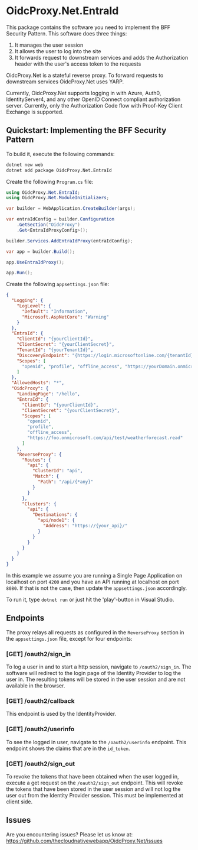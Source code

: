 # OidcProxy.Net.EntraId

This package contains the software you need to implement the BFF Security Pattern. This software does three things:

1. It manages the user session
2. It allows the user to log into the site
3. It forwards request to downstream services and adds the Authorization header with the user's access token to the requests

OidcProxy.Net is a stateful reverse proxy. To forward requests to downstream services OidcProxy.Net uses YARP.

Currently, OidcProxy.Net supports logging in with Azure, Auth0, IdentityServer4, and any other OpenID Connect compliant authorization server. Currently, only the Authorization Code flow with Proof-Key Client Exchange is supported.

## Quickstart: Implementing the BFF Security Pattern

To build it, execute the following commands:

```bash
dotnet new web
dotnet add package OidcProxy.Net.EntraId
```

Create the following `Program.cs` file:

```csharp
using OidcProxy.Net.EntraId;
using OidcProxy.Net.ModuleInitializers;

var builder = WebApplication.CreateBuilder(args);

var entraIdConfig = builder.Configuration
    .GetSection("OidcProxy")
    .Get<EntraIdProxyConfig>();

builder.Services.AddEntraIdProxy(entraIdConfig);

var app = builder.Build();

app.UseEntraIdProxy();

app.Run();

```

Create the following `appsettings.json` file:

```json
{
  "Logging": {
    "LogLevel": {
      "Default": "Information",
      "Microsoft.AspNetCore": "Warning"
    }
  },
  "EntraId": {
    "ClientId": "{yourClientId}",
    "ClientSecret": "{yourClientSecret}",
    "TenantId": "{yourTenantId}",
    "DiscoveryEndpoint": "{https://login.microsoftonline.com/{tenantId}/v2.0/.well-known/openid-configuration}",
    "Scopes": [
      "openid", "profile", "offline_access", "https://yourDomain.onmicrosoft.com/test/api1"
    ]
  },
  "AllowedHosts": "*",
  "OidcProxy": {
    "LandingPage": "/hello",
    "EntraId": {
      "ClientId": "{yourClientId}",
      "ClientSecret": "{yourClientSecret}",
      "Scopes": [
        "openid",
        "profile",
        "offline_access",
        "https://foo.onmicrosoft.com/api/test/weatherforecast.read"
      ]
    },
    "ReverseProxy": {
      "Routes": {
        "api": {
          "ClusterId": "api",
          "Match": {
            "Path": "/api/{*any}"
          }
        }
      },
      "Clusters": {
        "api": {
          "Destinations": {
            "api/node1": {
              "Address": "https://{your_api}/"
            }
          }
        }
      }
    }
  }
}
```

In this example we assume you are running a Single Page Application on localhost on port `4200` and you have an API running at localhost on port `8080`. If that is not the case, then update the `appsettings.json` accordingly.

To run it, type `dotnet run` or just hit the 'play'-button in Visual Studio.

## Endpoints

The proxy relays all requests as configured in the `ReverseProxy` section in the `appsettings.json` file, except for four endpoints:

### [GET] /oauth2/sign_in
To log a user in and to start a http session, navigate to `/oauth2/sign_in`. The software will redirect to the login page of the Identity Provider to log the user in. The resulting tokens will be stored in the user session and are not available in the browser.

### [GET] /oauth2/callback
This endpoint is used by the IdentityProvider.

### [GET] /oauth2/userinfo
To see the logged in user, navigate to the `/oauth2/userinfo` endpoint. This endpoint shows the claims that are in the `id_token`.

### [GET] /oauth2/sign_out
To revoke the tokens that have been obtained when the user logged in, execute a get request on the `/oauth2/sign_out` endpoint. This will revoke the tokens that have been stored in the user session and will not log the user out from the Identity Provider session. This must be implemented at client side.

## Issues

Are you encountering issues? Please let us know at: https://github.com/thecloudnativewebapp/OidcProxy.Net/issues
